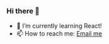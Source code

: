 ### Hi there 👋

- 🌱 I’m currently learning React!
- 📫 How to reach me: [Email me](mailto:avrajs.dev@gmail.com)
